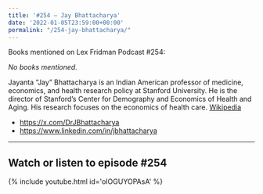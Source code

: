 ```yaml
---
title: '#254 – Jay Bhattacharya'
date: '2022-01-05T23:59:00+00:00'
permalink: "/254-jay-bhattacharya/"
---
```


Books mentioned on Lex Fridman Podcast #254:

*No books mentioned.*

Jayanta “Jay” Bhattacharya is an Indian American professor of medicine, economics, and health research policy at Stanford University. He is the director of Stanford’s Center for Demography and Economics of Health and Aging. His research focuses on the economics of health care. <a href="https://en.wikipedia.org/wiki/Jay_Bhattacharya" target="_blank">Wikipedia</a>

- <a href="https://x.com/DrJBhattacharya" target="_blank">https://x.com/DrJBhattacharya</a>
- <a href="https://www.linkedin.com/in/jbhattacharya" target="_blank">https://www.linkedin.com/in/jbhattacharya</a>

- - - - - -

## Watch or listen to episode #254

{% include youtube.html id='oIOGUYOPAsA' %}